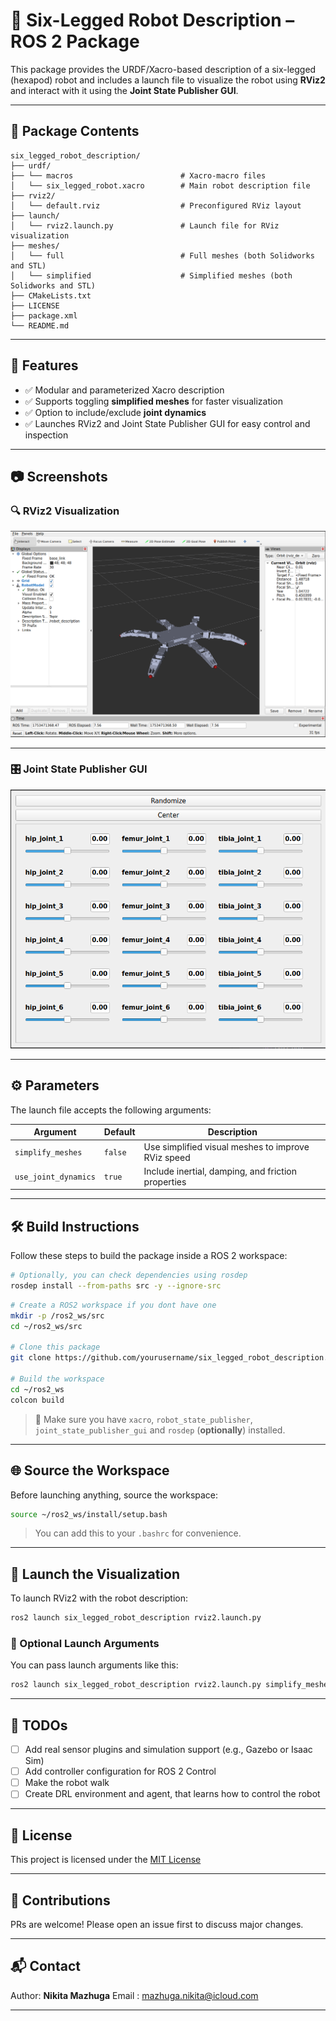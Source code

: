 # 🐜 Six-Legged Robot Description – ROS 2 Package

This package provides the URDF/Xacro-based description of a six-legged (hexapod) robot and includes a launch file to visualize the robot using **RViz2** and interact with it using the **Joint State Publisher GUI**.

---

## 📁 Package Contents

```
six_legged_robot_description/
├── urdf/
├── └── macros                        # Xacro-macro files
│   └── six_legged_robot.xacro        # Main robot description file
├── rviz2/
│   └── default.rviz                  # Preconfigured RViz layout
├── launch/
│   └── rviz2.launch.py               # Launch file for RViz visualization
├── meshes/
│   └── full                          # Full meshes (both Solidworks and STL)
│   └── simplified                    # Simplified meshes (both Solidworks and STL)
├── CMakeLists.txt
├── LICENSE
├── package.xml
└── README.md
```

---

## 🧠 Features

- ✅ Modular and parameterized Xacro description
- ✅ Supports toggling **simplified meshes** for faster visualization
- ✅ Option to include/exclude **joint dynamics**
- ✅ Launches RViz2 and Joint State Publisher GUI for easy control and inspection

---

## 📷 Screenshots

### 🔍 RViz2 Visualization

![RViz Screenshot](docs/images/rviz2.png)

---

### 🎛️ Joint State Publisher GUI

![Joint State Publisher](docs/images/jsp.png)

---

## ⚙️ Parameters

The launch file accepts the following arguments:

| Argument               | Default   | Description                                        |
| ---------------------- | --------- | -------------------------------------------------- |
| `simplify_meshes`    | `false` | Use simplified visual meshes to improve RViz speed |
| `use_joint_dynamics` | `true`  | Include inertial, damping, and friction properties |

---

## 🛠️ Build Instructions

Follow these steps to build the package inside a ROS 2 workspace:

```bash
# Optionally, you can check dependencies using rosdep
rosdep install --from-paths src -y --ignore-src
```

```bash
# Create a ROS2 workspace if you dont have one
mkdir -p /ros2_ws/src
cd ~/ros2_ws/src

# Clone this package
git clone https://github.com/yourusername/six_legged_robot_description.git

# Build the workspace
cd ~/ros2_ws
colcon build
```

> 🔧 Make sure you have `xacro`, `robot_state_publisher`, `joint_state_publisher_gui` and `rosdep` (**optionally**) installed.

---

## 🌐 Source the Workspace

Before launching anything, source the workspace:

```bash
source ~/ros2_ws/install/setup.bash
```

> You can add this to your `.bashrc` for convenience.

---

## 🚀 Launch the Visualization

To launch RViz2 with the robot description:

```bash
ros2 launch six_legged_robot_description rviz2.launch.py
```

### 🔄 Optional Launch Arguments

You can pass launch arguments like this:

```bash
ros2 launch six_legged_robot_description rviz2.launch.py simplify_meshes:=true use_joint_dynamics:=false
```

---

## 📌 TODOs

- [ ] Add real sensor plugins and simulation support (e.g., Gazebo or Isaac Sim)
- [ ] Add controller configuration for ROS 2 Control
- [ ] Make the robot walk
- [ ] Create DRL environment and agent, that learns how to control the robot

---

## 📄 License

This project is licensed under the [MIT License](LICENSE)

---

## 🤝 Contributions

PRs are welcome! Please open an issue first to discuss major changes.

---

## 📬 Contact

Author: **Nikita Mazhuga**
Email : [mazhuga.nikita@icloud.com](mailto:mazhuga.nikita@icloud.com)

---
